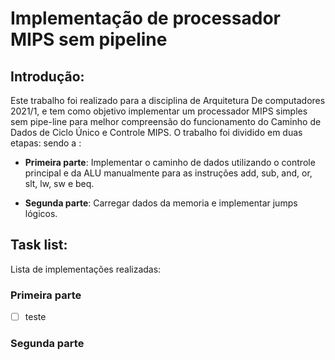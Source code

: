 
# Implementação de processador MIPS sem pipeline 

## Introdução:
Este trabalho foi realizado para a disciplina de Arquitetura De computadores 2021/1, e tem como objetivo implementar um processador MIPS simples sem pipe-line para melhor compreensão do funcionamento do Caminho de Dados de Ciclo Único e Controle MIPS.
O trabalho foi dividido em duas etapas: sendo a : 
 - __Primeira parte__: Implementar o caminho de dados utilizando o controle principal e da ALU manualmente para as instruções add, sub, and, or, slt, lw, sw e beq.

 - __Segunda parte__: Carregar dados da memoria e implementar jumps lógicos. 

## Task list:
Lista de implementações realizadas: 

### Primeira parte

 - [ ] teste

 ### Segunda parte

